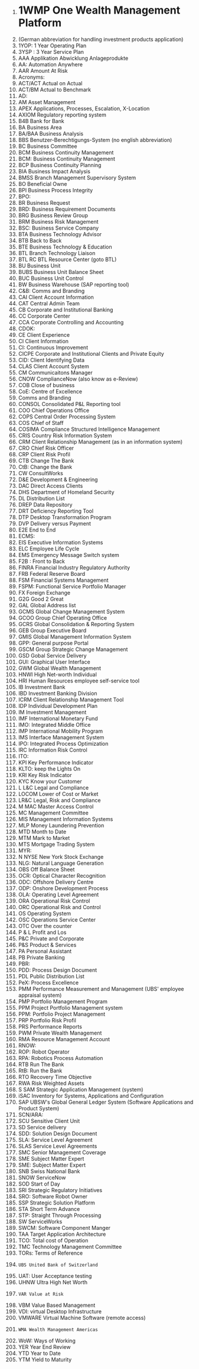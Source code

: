 1.	# 1WMP One Wealth Management Platform
2.	(German abbreviation for handling investment products application)
3.	1YOP:  1 Year Operating Plan
4.	3YSP : 3 Year Service Plan
5.	AAA Applikation Abwicklung Anlageprodukte
6.	AA: Automation Anywhere
7.	AAR Amount At Risk
8.	Acronyms:
9.	ACT/ACT Actual on Actual
10.	ACT/BM Actual to Benchmark
11.	AD: 
12.	AM Asset Management
13.	APEX Applications, Processes, Escalation, X-Location
14.	AXIOM Regulatory reporting system
15.	B4B Bank for Bank
16.	BA Business Area
17.	BA/BAA Business Analysis
18.	BBS Benutzer-Berechtigungs-System (no english abbreviation)
19.	BC Business Committee
20.	BCM Business Continuity Management
21.	BCM: Business Continuity Management 
22.	BCP Business Continuity Planning
23.	BIA Business Impact Analysis
24.	BMSS Branch Management Supervisory System
25.	BO Beneficial Owne
26.	BPI Business Process Integrity
27.	BPO:
28.	BR Business Request
29.	BRD: Business Requirement Documents
30.	BRG Business Review Group
31.	BRM Business Risk Management
32.	BSC: Business Service Company
33.	BTA Business Technology Advisor
34.	BTB Back to Back
35.	BTE Business Technology & Education
36.	BTL Branch Technology Liaison
37.	BTL RC BTL Resource Center (goto BTL)
38.	BU Business Unit
39.	BUBS Business Unit Balance Sheet
40.	BUC Business Unit Control
41.	BW Business Warehouse (SAP reporting tool)
42.	C&B: Comms and Branding
43.	CAI Client Account Information
44.	CAT Central Admin Team
45.	CB Corporate and Institutional Banking
46.	CC Corporate Center
47.	CCA Corporate Controlling and Accounting
48.	CDOK:
49.	CE Client Experience
50.	CI Client Information
51.	CI: Continuous Improvement
52.	CICPE Corporate and Institutional Clients and Private Equity
53.	CID: Client Identifying Data
54.	CLAS Client Account System
55.	CM Communicaitons Manager
56.	CNOW ComplianceNow (also know as e-Review)
57.	COB Close of business
58.	CoE: Centre of Excellence
59.	Comms and Branding
60.	CONSOL Consolidated P&L Reporting tool
61.	COO Chief Operations Office
62.	COPS Central Order Processing System
63.	COS Chief of Staff
64.	COSIMA Compliance Structured Intelligence Management
65.	CRIS Country Risk Information System
66.	CRM Client Relationship Management (as in an information system)
67.	CRO Chief Risk Officer
68.	CRP Client Risk Profil
69.	CTB Change The Bank
70.	CtB: Change the Bank
71.	CW ConsultWorks
72.	D&E Development & Engineering
73.	DAC Direct Access Clients
74.	DHS Department of Homeland Security
75.	DL Distribution List
76.	DREP Data Repository
77.	DRT Deficiency Reporting Tool
78.	DTP Desktop Transformation Program
79.	DVP Delivery versus Payment
80.	E2E End to End
81.	ECMS:
82.	EIS Executive Information Systems
83.	ELC Employee Life Cycle
84.	EMS Emergency Message Switch system
85.	F2B : Front to Back
86.	FINRA Financial Industry Regulatory Authority
87.	FRB Federal Reserve Board
88.	FSM Financial Systems Management
89.	FSPM: Functional Service Portfolio Manager
90.	FX Foreign Exchange
91.	G2G Good 2 Great
92.	GAL Global Address list
93.	GCMS Global Change Management System
94.	GCOO Group Chief Operating Office
95.	GCRS Global Consolidation & Reporting System
96.	GEB Group Executive Board
97.	GMIS Global Management Information System
98.	GPP: General purpose Portal
99.	GSCM Group Strategic Change Management
100.	GSD Gobal Service Delivery
101.	GUI:  Graphical User Interface
102.	GWM Global Wealth Management
103.	HNWI High Net-worth Individual
104.	HRI Human Resources employee self-service tool
105.	IB Investment Bank
106.	IBD Investment Banking Division
107.	ICRM Client Relationship Management Tool
108.	IDP Individual Development Plan
109.	IM Investment Management
110.	IMF International Monetary Fund
111.	IMO: Integrated Middle Office
112.	IMP International Mobility Program
113.	IMS Interface Management System
114.	IPO: Integrated Process Optimization 
115.	IRC Information Risk Control
116.	ITO:
117.	KPI Key Performance Indicator
118.	KLTO: keep the Lights On
119.	KRI Key Risk Indicator
120.	KYC Know your Customer
121.	L L&C Legal and Compliance
122.	LOCOM Lower of Cost or Market
123.	LR&C Legal, Risk and Compliance
124.	M MAC Master Access Control
125.	MC Management Committee
126.	MIS Management Information Systems
127.	MLP Money Laundering Prevention
128.	MTD Month to Date
129.	MTM Mark to Market
130.	MTS Mortgage Trading System
131.	MYR: 
132.	N NYSE New York Stock Exchange
133.	NLG: Natural Language Generation
134.	OBS Off Balance Sheet
135.	OCR: Optical Character Recognition
136.	ODC: Offshore Delivery Centre
137.	ODP: Onshore Development Process
138.	OLA: Operating Level Agreement
139.	ORA Operational Risk Control
140.	ORC Operational Risk and Control
141.	OS Operating System
142.	OSC Operations Service Center
143.	OTC Over the counter
144.	P & L Profit and Los
145.	P&C Private and Corporate
146.	P&S Product & Services
147.	PA Personal Assistant
148.	PB Private Banking
149.	PBR:
150.	PDD: Process Design Document
151.	PDL Public Distribution List
152.	PeX: Process Excellence 
153.	PMM Performance Measurement and Management (UBS' employee appraisal system)
154.	PMP Portfolio Management Program
155.	PPM Project Portfolio Management system
156.	PPM: Portfolio Project Management
157.	PRP Portfolio Risk Profil
158.	PRS Performance Reports
159.	PWM Private Wealth Management
160.	RMA Resource Management Account
161.	RNOW:
162.	ROP: Robot Operator
163.	RPA:  Robotics Process Automation
164.	RTB Run The Bank
165.	RtB: Run the Bank
166.	RTO Recovery Time Objective
167.	RWA Risk Weighted Assets
168.	S SAM Strategic Application Management (system)
169.	iSAC Inventory for Systems, Applications and Configuration
170.	SAP UBSW's Global General Ledger System (Software Applications and Product System)
171.	SCN/ARA:
172.	SCU Sensitive Client Unit
173.	SD Service delivery
174.	SDD: Solution Design Document
175.	SLA: Service  Level Agreement
176.	SLAS Service Level Agreements
177.	SMC Senior Management Coverage
178.	SME Subject Matter Expert
179.	SME:  Subject Matter Expert
180.	SNB Swiss National Bank
181.	SNOW ServiceNow
182.	SOD Start of Day
183.	SRI Strategic Regulatory Initiatives
184.	SRO: Software Robot Owner
185.	SSP Strategic Solution Platform
186.	STA Short Term Advance
187.	STP: Straight Through Processing
188.	SW ServiceWorks
189.	SWCM: Software Component Manger
190.	TAA Target Application Architecture
191.	TCO: Total cost of Operation 
192.	TMC Technology Management Committee
193.	TORs: Terms of Reference
194.	 UBS United Bank of Switzerland
195.	UAT: User Acceptance testing
196.	UHNW Ultra High Net Worth
197.	 VAR Value at Risk
198.	VBM Value Based Management
199.	VDI: virtual Desktop Infrastructure
200.	VMWARE Virtual Machine Software (remote access)
201.	 WMA Wealth Management Americas
202.	WoW: Ways of Working
203.	YER Year End Review
204.	YTD Year to Date
205.	YTM Yield to Maturity
